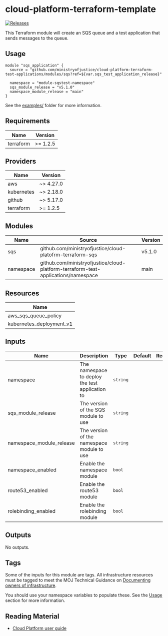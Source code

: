 # cloud-platform-terraform-template

[![Releases](https://img.shields.io/github/v/release/ministryofjustice/cloud-platform-terraform-test-applications.svg)](https://github.com/ministryofjustice/cloud-platform-terraform-test-applictions/releases)

This Terraform module will create an SQS queue and a test application that sends messages to the queue.

## Usage

```hcl
module "sqs_application" {
  source = "github.com/ministryofjustice/cloud-platform-terraform-test-applications/modules/sqs?ref=${var.sqs_test_application_release}"

  namespace = "module-sqstest-namespace"
  sqs_module_release = "v5.1.0"
  namespace_module_release = "main"
}
```

See the [examples/](examples/) folder for more information.

<!-- BEGIN_TF_DOCS -->
## Requirements

| Name | Version |
|------|---------|
| terraform | >= 1.2.5 |

## Providers

| Name | Version |
|------|---------|
| aws | ~> 4.27.0 |
| kubernetes | ~> 2.18.0|
| github | ~> 5.17.0 |
| terraform | >= 1.2.5 |

## Modules

| Name | Source | Version |
|------|--------|---------|
| sqs | github.com/ministryofjustice/cloud-platofrm-terraform-sqs | v5.1.0 |
| namespace | github.com/ministryofjustice/cloud-platform-terraform-test-applications/namespace | main |

## Resources

| Name |
|------|
| aws_sqs_queue_policy |
| kubernetes_deployment_v1 |

## Inputs

| Name | Description | Type | Default | Required |
|------|-------------|------|---------|:--------:|
| namespace | The namespace to deploy the test application to | `string` |  | yes |
| sqs_module_release | The version of the SQS module to use | `string` |  | yes |
| namespace_module_release | The version of the namespace module to use | `string` |  | yes |
| namespace_enabled | Enable the namespace module | `bool` |  | yes |
| route53_enabled | Enable the route53 module | `bool` |  | yes |
| rolebinding_enabled | Enable the rolebinding module | `bool` |  | yes |

## Outputs

No outputs.
<!-- END_TF_DOCS -->

## Tags

Some of the inputs for this module are tags. All infrastructure resources must be tagged to meet the MOJ Technical Guidance on [Documenting owners of infrastructure](https://technical-guidance.service.justice.gov.uk/documentation/standards/documenting-infrastructure-owners.html).

You should use your namespace variables to populate these. See the [Usage](#usage) section for more information.

## Reading Material

<!-- Add links to useful documentation -->

- [Cloud Platform user guide](https://user-guide.cloud-platform.service.justice.gov.uk/#cloud-platform-user-guide)
